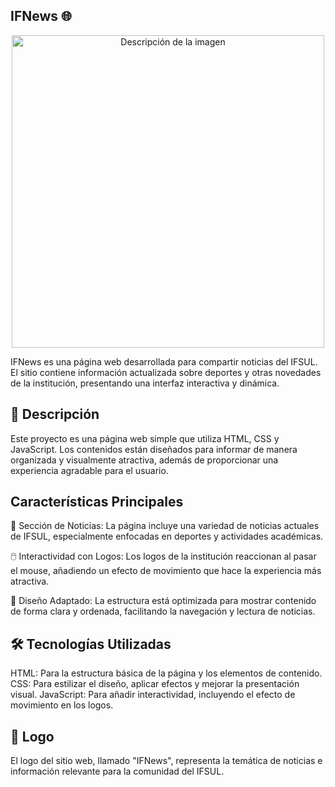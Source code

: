 ## IFNews 🌐
<div align="center">
  <img src="https://github.com/user-attachments/assets/d6786509-6bbc-43a1-a67b-58d4d2a16012" alt="Descripción de la imagen" width="500">
</div>



IFNews es una página web desarrollada para compartir noticias del IFSUL. El sitio contiene información actualizada sobre deportes y otras novedades de la institución, presentando una interfaz interactiva y dinámica.

## 📝 Descripción
Este proyecto es una página web simple que utiliza HTML, CSS y JavaScript. Los contenidos están diseñados para informar de manera organizada y visualmente atractiva, además de proporcionar una experiencia agradable para el usuario.

## Características Principales

📰 Sección de Noticias: La página incluye una variedad de noticias actuales de IFSUL, especialmente enfocadas en deportes y actividades académicas.

🖱️ Interactividad con Logos: Los logos de la institución reaccionan al pasar el mouse, añadiendo un efecto de movimiento que hace la experiencia más atractiva.

📑 Diseño Adaptado: La estructura está optimizada para mostrar contenido de forma clara y ordenada, facilitando la navegación y lectura de noticias.


## 🛠️ Tecnologías Utilizadas

HTML: Para la estructura básica de la página y los elementos de contenido.
CSS: Para estilizar el diseño, aplicar efectos y mejorar la presentación visual.
JavaScript: Para añadir interactividad, incluyendo el efecto de movimiento en los logos.

## 🎨 Logo
El logo del sitio web, llamado "IFNews", representa la temática de noticias e información relevante para la comunidad del IFSUL.
